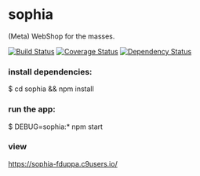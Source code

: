 # sophia
(Meta) WebShop for the masses.

[![Build Status](https://travis-ci.org/fedexyz/sophia.svg?branch=master)](https://travis-ci.org/fedexyz/sophia)
[![Coverage Status](https://coveralls.io/repos/github/fedexyz/sophia/badge.svg?branch=master)](https://coveralls.io/github/fedexyz/sophia?branch=master)
[![Dependency Status](https://david-dm.org/fedexyz/sophia.svg)](https://david-dm.org/fedexyz/sophia)

### install dependencies:
$ cd sophia && npm install

### run the app:
$ DEBUG=sophia:* npm start

### view
https://sophia-fduppa.c9users.io/
